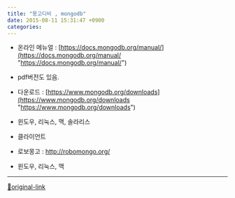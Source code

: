 ```yaml
---
title: "몽고디비 , mongodb"
date: 2015-08-11 15:31:47 +0900
categories: 
---
```

  

- 온라인 메뉴얼 : [https://docs.mongodb.org/manual/](https://docs.mongodb.org/manual/ "https://docs.mongodb.org/manual/")
- pdf버전도 있음.

- 다운로드 : [https://www.mongodb.org/downloads](https://www.mongodb.org/downloads "https://www.mongodb.org/downloads")
- 윈도우, 리눅스, 맥, 솔라리스

- 클라이언트
- 로보몽고 : http://robomongo.org/
- 윈도우, 리눅스, 맥







***
[🔗original-link](http://www.mins01.com/mh/tech/read/959)